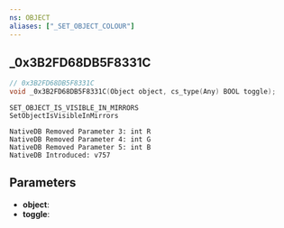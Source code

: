 ```yaml
---
ns: OBJECT
aliases: ["_SET_OBJECT_COLOUR"]
---
```

## _0x3B2FD68DB5F8331C

```c
// 0x3B2FD68DB5F8331C
void _0x3B2FD68DB5F8331C(Object object, cs_type(Any) BOOL toggle);
```

```
SET_OBJECT_IS_VISIBLE_IN_MIRRORS
SetObjectIsVisibleInMirrors

NativeDB Removed Parameter 3: int R
NativeDB Removed Parameter 4: int G
NativeDB Removed Parameter 5: int B
NativeDB Introduced: v757
```

## Parameters
* **object**: 
* **toggle**: 
